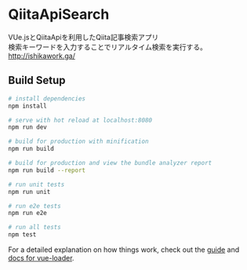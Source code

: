 # QiitaApiSearch
VUe.jsとQiitaApiを利用したQiita記事検索アプリ  
検索キーワードを入力することでリアルタイム検索を実行する。
http://ishikawork.ga/

## Build Setup

``` bash
# install dependencies
npm install

# serve with hot reload at localhost:8080
npm run dev

# build for production with minification
npm run build

# build for production and view the bundle analyzer report
npm run build --report

# run unit tests
npm run unit

# run e2e tests
npm run e2e

# run all tests
npm test
```

For a detailed explanation on how things work, check out the [guide](http://vuejs-templates.github.io/webpack/) and [docs for vue-loader](http://vuejs.github.io/vue-loader).
